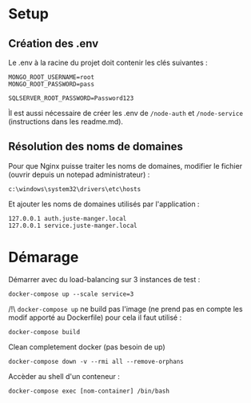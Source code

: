 # Setup

## Création des .env

Le .env à la racine du projet doit contenir les clés suivantes :
```
MONGO_ROOT_USERNAME=root
MONGO_ROOT_PASSWORD=pass

SQLSERVER_ROOT_PASSWORD=Password123
```

Ìl est aussi nécessaire de créer les .env de `/node-auth` et `/node-service` (instructions dans les readme.md).

## Résolution des noms de domaines

Pour que Nginx puisse traiter les noms de domaines, modifier le fichier (ouvrir depuis un notepad administrateur) :
```
c:\windows\system32\drivers\etc\hosts
```

Et ajouter les noms de domaines utilisés par l'application :
```
127.0.0.1 auth.juste-manger.local
127.0.0.1 service.juste-manger.local
```

# Démarage

Démarrer avec du load-balancing sur 3 instances de test :
```
docker-compose up --scale service=3
```

/!\ `docker-compose up` ne build pas l'image (ne prend pas en compte les modif apporté au Dockerfile) pour cela il faut utilisé :

```
docker-compose build
```

Clean completement docker (pas besoin de up)
```
docker-compose down -v --rmi all --remove-orphans
```

Accèder au shell d'un conteneur :
```
docker-compose exec [nom-container] /bin/bash
```